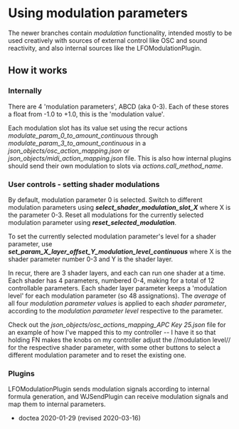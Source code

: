 # Using modulation parameters

The newer branches contain _modulation_ functionality, intended mostly to be used creatively with sources of external control like OSC and sound reactivity, and also internal sources like the LFOModulationPlugin.

## How it works

### Internally

There are 4 'modulation parameters', ABCD (aka 0-3).  Each of these stores a float from -1.0 to +1.0, this is the 'modulation value'.

Each modulation slot has its value set using the recur actions _*modulate_param_0_to_amount_continuous*_ through _*modulate_param_3_to_amount_continuous*_ in a _json_objects/osc_action_mapping.json_ or _json_objects/midi_action_mapping.json_ file.  This is also how internal plugins should send their own modulation to slots via _actions.call_method_name_.

### User controls - setting shader modulations

By default, modulation parameter 0 is selected.  Switch to different modulation parameters using _**select_shader_modulation_slot_X**_ where X is the parameter 0-3.  Reset all modulations for the currently selected modulation parameter using _**reset_selected_modulation**_.

To set the currently selected modulation parameter's level for a shader parameter, use _**set_param_X_layer_offset_Y_modulation_level_continuous**_ where X is the shader parameter number 0-3 and Y is the shader layer.

In recur, there are 3 shader layers, and each can run one shader at a time.  Each shader has 4 parameters, numbered 0-4, making for a total of 12 controllable parameters.  Each shader layer parameter keeps a 'modulation level' for each modulation parameter (so 48 assignations). The _average_ of all four _modulation parameter values_ is applied to each _shader parameter_, according to the _modulation parameter level_ respective to the parameter.

Check out the _json_objects/osc_actions_mapping_APC Key 25.json_ file for an example of how I've mapped this to my controller -- I have it so that holding FN makes the knobs on my controller adjust the //modulation level// for the respective shader parameter, with some other buttons to select a different modulation parameter and to reset the existing one.

### Plugins

LFOModulationPlugin sends modulation signals according to internal formula generation, and WJSendPlugin can receive modulation signals and map them to internal parameters.

- doctea 2020-01-29 (revised 2020-03-16)
